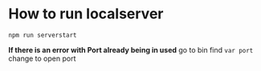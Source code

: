 # How to run localserver

`npm run serverstart`

**If there is an error with Port already being in used**
go to bin
find `var port` change to open port
